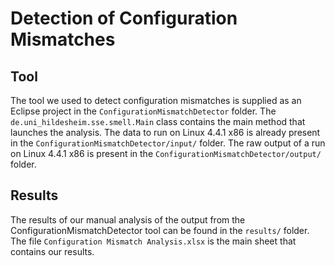 Detection of Configuration Mismatches
================================

Tool
----
The tool we used to detect configuration mismatches is supplied as an Eclipse
project in the `ConfigurationMismatchDetector` folder. The
`de.uni_hildesheim.sse.smell.Main` class contains the main method that launches
the analysis.
The data to run on Linux 4.4.1 x86 is already present in the
`ConfigurationMismatchDetector/input/` folder.
The raw output of a run on Linux 4.4.1 x86 is present in the
`ConfigurationMismatchDetector/output/` folder.

Results
-------
The results of our manual analysis of the output from the
ConfigurationMismatchDetector tool can be found in the `results/` folder.
The file `Configuration Mismatch Analysis.xlsx` is the main sheet that
contains our results.

